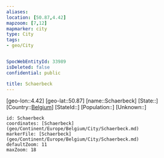 ```yaml
---
aliases: 
location: [50.87,4.42]
mapzoom: [7,12] 
mapmarker: city 
type: City
tags:
- geo/City


SpocWebEntityId: 33989
isDeleted: false
confidential: public

title: Schaerbeck
---
```

[geo-lon::4.42]
[geo-lat::50.87]
[name::Schaerbeck]
[State::]
[Country::[Belgium](geo/Continent/Europe/Belgium.md)]
[StateId::]
[Population::]
[Unknown::]


```leaflet
id: Schaerbeck
coordinates: [Schaerbeck](geo/Continent/Europe/Belgium/City/Schaerbeck.md)
markerFile: [Schaerbeck](geo/Continent/Europe/Belgium/City/Schaerbeck.md)
defaultZoom: 11 
maxZoom: 18
```


